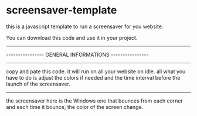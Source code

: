 # screensaver-template
this is a javascript template to run a screensaver for you website.

You can download this code and use it in your project.

______________________________________________________
---------------- GENERAL INFORMATIONS ----------------
______________________________________________________

copy and pate this code. it will run on all your website on idle.
all what you have to do is adjust the colors if needed and the time interval
before the launch of the screensaver.

______________________________________________________

the screensaver here is the Windows one that bounces from each corner and each time
it bounce, the color of the screen change.

